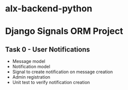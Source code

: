 # alx-backend-python

# Django Signals ORM Project

## Task 0 - User Notifications

- Message model
- Notification model
- Signal to create notification on message creation
- Admin registration
- Unit test to verify notification creation
